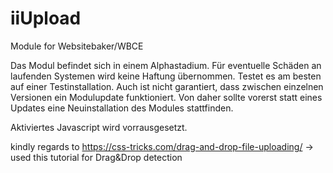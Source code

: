 # iiUpload
Module for Websitebaker/WBCE

Das Modul befindet sich in einem Alphastadium. Für eventuelle Schäden an laufenden Systemen wird keine Haftung übernommen. Testet es am besten auf einer Testinstallation.
Auch ist nicht garantiert, dass zwischen einzelnen Versionen ein Modulupdate funktioniert. Von daher sollte vorerst statt eines Updates eine Neuinstallation des Modules stattfinden.

Aktiviertes Javascript wird vorrausgesetzt.

kindly regards to https://css-tricks.com/drag-and-drop-file-uploading/ -> used this tutorial for Drag&Drop detection
